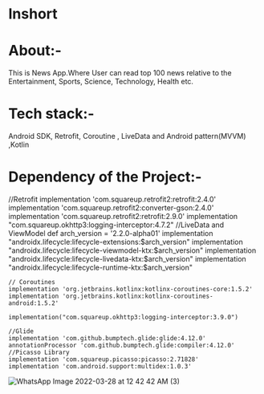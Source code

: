 # Inshort
# About:-
This is News App.Where User can read top 100 news relative to the Entertainment, Sports, Science, Technology, Health etc.
# Tech stack:-
Android SDK, Retrofit, Coroutine , LiveData and Android pattern(MVVM) ,Kotlin
# Dependency of the Project:-
   //Retrofit
    implementation 'com.squareup.retrofit2:retrofit:2.4.0'
    implementation 'com.squareup.retrofit2:converter-gson:2.4.0'
    implementation 'com.squareup.retrofit2:retrofit:2.9.0'
    implementation "com.squareup.okhttp3:logging-interceptor:4.7.2"
    //LiveData and ViewModel
    def arch_version = '2.2.0-alpha01'
    implementation "androidx.lifecycle:lifecycle-extensions:$arch_version"
    implementation "androidx.lifecycle:lifecycle-viewmodel-ktx:$arch_version"
    implementation "androidx.lifecycle:lifecycle-livedata-ktx:$arch_version"
    implementation "androidx.lifecycle:lifecycle-runtime-ktx:$arch_version"

    // Coroutines
    implementation 'org.jetbrains.kotlinx:kotlinx-coroutines-core:1.5.2'
    implementation 'org.jetbrains.kotlinx:kotlinx-coroutines-android:1.5.2'

    implementation("com.squareup.okhttp3:logging-interceptor:3.9.0")

    //Glide
    implementation 'com.github.bumptech.glide:glide:4.12.0'
    annotationProcessor 'com.github.bumptech.glide:compiler:4.12.0'
    //Picasso Library
    implementation 'com.squareup.picasso:picasso:2.71828'
    implementation 'com.android.support:multidex:1.0.3'
![WhatsApp Image 2022-03-28 at 12 42 42 AM (3)](https://user-images.githubusercontent.com/86598310/160297078-60ceb5f5-5973-457a-9da7-28a9aceb6732.jpeg)
